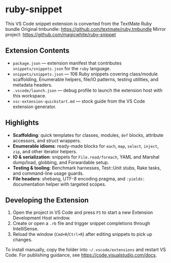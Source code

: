 # ruby-snippet

This VS Code snippet extension is converted from the TextMate Ruby bundle
Original tmbundle: https://github.com/textmate/ruby.tmbundle
Mirror project: https://github.com/magicwhite/ruby-snippet

## Extension Contents
- `package.json` — extension manifest that contributes `snippets/snippets.json` for the `ruby` language.
- `snippets/snippets.json` — 106 Ruby snippets covering class/module scaffolding, Enumerable helpers, file/IO patterns, testing utilities, and metadata headers.
- `.vscode/launch.json` — debug profile to launch the extension host with this workspace.
- `vsc-extension-quickstart.md` — stock guide from the VS Code extension generator.

## Highlights
- **Scaffolding**: quick templates for classes, modules, `def` blocks, attribute accessors, and struct wrappers.
- **Enumerable idioms**: ready-made blocks for `each`, `map`, `select`, `inject`, `zip`, and other iterator helpers.
- **IO & serialization**: snippets for `File.read/foreach`, YAML and Marshal dump/load, globbing, and Forwardable setup.
- **Testing & tooling**: Benchmark harnesses, Test::Unit stubs, Rake tasks, and command-line usage guards.
- **File headers**: shebang, UTF-8 encoding pragma, and `:yields:` documentation helper with targeted scopes.

## Developing the Extension
1. Open the project in VS Code and press `F5` to start a new Extension Development Host window.
2. Create or open a `.rb` file and trigger snippet completions through IntelliSense.
3. Reload the window (`Cmd+R`/`Ctrl+R`) after editing snippets to pick up changes.

To install manually, copy the folder into `~/.vscode/extensions` and restart VS Code. For publishing guidance, see https://code.visualstudio.com/docs.
